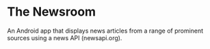 # The Newsroom
An Android app that displays news articles from a range of prominent sources using a news API (newsapi.org).
